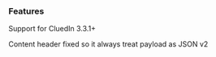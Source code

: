 ### Features
Support for CluedIn 3.3.1+

Content header fixed so it always treat payload as JSON v2
